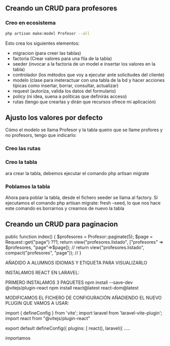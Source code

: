 ## Creando un CRUD para profesores

### Creo en ecosistema

```bash
php artisan make:model Profesor --all
```

Esto crea los siguientes elementos:
* migracion (para creer las tablas)
* factoria (Crear valores para una fila de la tabla)
* seeder (invocar a la factoria de un model e insertar los valores en la tabla)
* controlador (los métodos que voy a ejecutar ante solicitudes del cliente) 
* modelo (clase para ineteractuar con una tabla de la bd y hacer acciones típicas como insertar, borrar, consultar, actualizar)
* request (autoriza, valida los datos del formulario)
* policy (ni idea, suena a políticas que definirás acceso)
* rutas (tengo que crearlas y dirán que recursos ofrece mi aplicación)

## Ajusto los valores por defecto

Cómo el modelo se llama Profesor y la tabla queiro que se llame profores y no profesors, tengo que indicarlo:


### Creo las rutas


### Creo la tabla
ara crear la tabla, debemos ejecutar el comando php artisan  migrate

### Poblamos la tabla
Ahora para poblar la tabla, desde el fichero seeder se llama al factory. Si ejecutamos el comando
php artisan migrate: fresh –seed, lo que nos hace este comando es borrarnos y crearnos de nuevo la
tabla
## Creando un CRUD para paginacion

public function index()
{
$profesores = Profesor::paginate(5);
$page = Request::get("page") ??1;
return view("profesores.listado", ["profesores" => $profesores, "page"=>$page]);
//        return view("profesores.listado", compact("profesores", "page"));
//
}



AÑADIDO A ALUMNOS IDIOMAS Y ETIQUETA PARA VISUALIZARLO

INSTALAMOS REACT EN LARAVEL:

PRIMERO INSTALAMOS 3 PAQUETES
npm install --save-dev @vitejs/plugin-react
npm install react@latest react-dom@latest

MODIFICAMOS EL FICHERO DE CONFIGURACIÓN AÑADIENDO EL NUEVO PLUGIN QUE VAMOS A USAR:

import { defineConfig } from 'vite';
import laravel from 'laravel-vite-plugin';
import react from "@vitejs/plugin-react"

export default defineConfig({
plugins: [
react(),
laravel({
.....

importamos 



